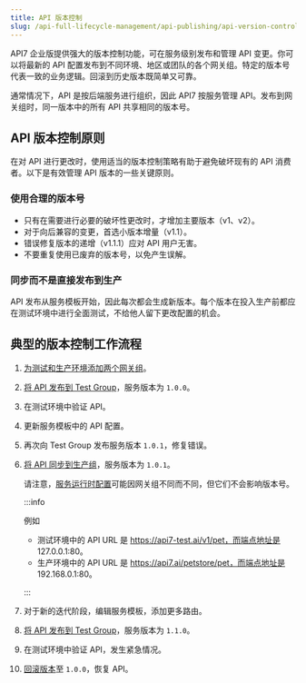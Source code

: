 ```yaml
---
title: API 版本控制
slug: /api-full-lifecycle-management/api-publishing/api-version-control
---
```


API7 企业版提供强大的版本控制功能，可在服务级别发布和管理 API 变更。你可以将最新的 API 配置发布到不同环境、地区或团队的各个网关组。特定的版本号代表一致的业务逻辑。回滚到历史版本既简单又可靠。

通常情况下，API 是按后端服务进行组织，因此 API7 按服务管理 API。发布到网关组时，同一版本中的所有 API 共享相同的版本号。

## API 版本控制原则

在对 API 进行更改时，使用适当的版本控制策略有助于避免破坏现有的 API 消费者。以下是有效管理 API 版本的一些关键原则。

### 使用合理的版本号

- 只有在需要进行必要的破坏性更改时，才增加主要版本（v1、v2）。
- 对于向后兼容的变更，首选小版本增量（v1.1）。
- 错误修复版本的递增（v1.1.1）应对 API 用户无害。
- 不要重复使用已废弃的版本号，以免产生误解。

### 同步而不是直接发布到生产

API 发布从服务模板开始，因此每次都会生成新版本。每个版本在投入生产前都应在测试环境中进行全面测试，不给他人留下更改配置的机会。

## 典型的版本控制工作流程

1. [为测试和生产环境添加两个网关组](../api-runtime/add-gateway-groups)。
2. [将 API 发布到 Test Group](../api-full-lifecycle-management/api-publishing/publish-apis-by-service)，服务版本为 `1.0.0`。
3. 在测试环境中验证 API。
4. 更新服务模板中的 API 配置。
5. 再次向 Test Group 发布服务版本 `1.0.1`，修复错误。
6. [将 API 同步到生产组](../api-full-lifecycle-management/api-publishing/sync-apis-betweenn-gateway-groups)，服务版本为 `1.0.1`。

    请注意，[服务运行时配置](../key-concepts/services.md#运行时配置)可能因网关组不同而不同，但它们不会影响版本号。

    :::info

    例如

    - 测试环境中的 API URL 是 https://api7-test.ai/v1/pet，而端点地址是 127.0.0.1:80。
    - 生产环境中的 API URL 是 https://api7.ai/petstore/pet，而端点地址是 192.168.0.1:80。

    :::

7. 对于新的迭代阶段，编辑服务模板，添加更多路由。
8. [将 API 发布到 Test Group](../api-full-lifecycle-management/api-publishing/sync-apis-betweenn-gateway-groups)，服务版本为 `1.1.0`。
9. 在测试环境中验证 API，发生紧急情况。
10. [回滚版本](../api-full-lifecycle-management/api-publishing/rollback-apis)至 `1.0.0`，恢复 API。